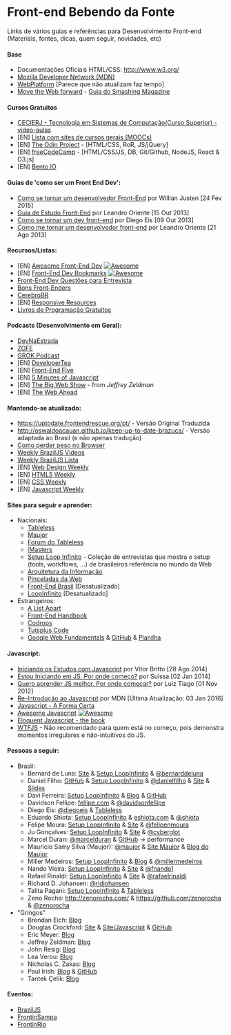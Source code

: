 # Front-end Bebendo da Fonte
Links de vários guias e referências para Desenvolvimento Front-end
(Materiais, fontes, dicas, quem seguir, novidades, etc)

#### Base
* Documentações Oficiais HTML/CSS: http://www.w3.org/
* [Mozilla Developer Network (MDN)](https://developer.mozilla.org/pt-BR/docs/Web/)
* [WebPlatform](http://www.webplatform.org/) [Parece que não atualizam faz tempo]
* [Move the Web forward](http://movethewebforward.org/pt-br/) - [Guia do Smashing Magazine](https://www.smashingmagazine.com/2011/11/the-smashing-guide-to-moving-the-web-forward-community/)

#### Cursos Gratuitos
* [CECIERJ - Tecnologia em Sistemas de Computação(Curso Superior) - video-aulas](http://www.cederj.edu.br/videoaulas/)
* [EN] [Lista com sites de cursos gerais (MOOCs)](https://github.com/fffaraz/MOOC)
* [EN] [The Odin Project](http://www.theodinproject.com/) - [HTML/CSS, RoR, JS/jQuery]
* [EN] [freeCodeCamp](http://www.freecodecamp.com) - [HTML/CSS/JS, DB, Git/Github, NodeJS, React & D3.js]
* [EN] [Bento IO](https://www.bento.io)

#### Guias de 'como ser um Front End Dev':
* [Como se tornar um desenvolvedor Front-End](http://willianjusten.com.br/como-se-tornar-um-desenvolvedor-front-end/) por Willian Justen [24 Fev 2015]
* [Guia de Estudo Front-End](http://leandrooriente.com/guia-de-estudo-front-end/) por Leandro Oriente [15 Out 2013]
* [Como se tornar um dev front-end](http://tableless.com.br/tornar-dev-front-end/) por Diego Eis [09 Out 2013]
* [Como me tornar um desenvolvedor front-end](http://leandrooriente.com/como-me-tornar-um-desenvolvedor-front-end/) por Leandro Oriente [21 Ago 2013]

#### Recursos/Listas:
* [EN] [Awesome Front-End Dev](https://github.com/sindresorhus/awesome#front-end-development) [![Awesome](https://cdn.rawgit.com/sindresorhus/awesome/d7305f38d29fed78fa85652e3a63e154dd8e8829/media/badge.svg)](https://github.com/sindresorhus/awesome)
* [EN] [Front-End Dev Bookmarks](https://github.com/dypsilon/frontend-dev-bookmarks) [![Awesome](https://cdn.rawgit.com/sindresorhus/awesome/d7305f38d29fed78fa85652e3a63e154dd8e8829/media/badge.svg)](https://github.com/sindresorhus/awesome)
* [Front-End Dev Questões para Entrevista](https://github.com/h5bp/Front-end-Developer-Interview-Questions/tree/master/Translations/Portuguese)
* [Bons Front-Enders](https://github.com/leobetosouza/bons-front-enders)
* [CerebroBR](https://github.com/cerebrobr/cerebro)
* [EN] [Responsive Resources](http://bradfrost.github.io/this-is-responsive/resources.html)
* [Livros de Programação Gratuitos](https://github.com/vhf/free-programming-books/blob/master/free-programming-books-pt_BR.md)

#### Podcasts (Desenvolvimento em Geral):
* [DevNaEstrada](http://devnaestrada.com.br/)
* [ZOFE](http://zofe.com.br/)
* [GROK Podcast](http://www.grokpodcast.com/ )
* [EN] [DeveloperTea](https://developertea.com/)
* [EN] [Front-End Five](https://frontendfive.codeschool.com/)
* [EN] [5 Minutes of Javascript](https://fivejs.codeschool.com/)
* [EN] [The Big Web Show](http://5by5.tv/bigwebshow) - from *Jeffrey Zeldman*
* [EN] [The Web Ahead](http://thewebahead.net/)

#### Mantendo-se atualizado:
* https://uptodate.frontendrescue.org/pt/ - Versão Original Traduzida
* http://oswaldoacauan.github.io/keep-up-to-date-brazuca/ - Versão adaptada ao Brasil (e não apenas tradução)
* [Como perder peso no Browser](https://browserdiet.com/pt/) 
* [Weekly BrazilJS Videos](https://www.youtube.com/playlist?list=PLg2lQYZDBwOQDXKxy9yeqXG5njHbSHFFD)
* [Weekly BrazilJS Lista](http://us5.campaign-archive2.com/home/?u=77b6594f10bba05dcc722c80e&id=e6beed4270)
* [EN] [Web Design Weekly](https://web-design-weekly.com/)
* [EN] [HTML5 Weekly](http://html5weekly.com/)
* [EN] [CSS Weekly](http://css-weekly.com/)
* [EN] [Javascript Weekly](http://javascriptweekly.com/)

#### Sites para seguir e aprender:
* Nacionais:
    + [Tableless](http://www.tableless.com.br)
    + [Maujor](http://www.maujor.com)
    + [Forum do Tableless](http://forum.tableless.com.br/)
    + [iMasters](http://www.imasters.com.br)
    + [Setup Loop Infinito](http://setup.loopinfinito.com.br/) - Coleção de entrevistas que mostra o setup (tools, workflows, ...) de brasileiros referência no mundo da Web
    + [Arquitetura da Informação](http://arquiteturadeinformacao.com/)
    + [Pinceladas da Web](http://www.pinceladasdaweb.com.br/blog/)
    + [Front-End Brasil](http://www.frontendbrasil.com.br/) [Desatualizado]
    + [LoopInfinito](http://loopinfinito.com.br/) [Desatualizado]
* Estrangeiros:
    + [A List Apart](http://www.alistapart.com/)
    + [Front-End Handbook](http://www.frontendhandbook.com/)
    + [Codrops](http://tympanus.net/codrops/)
    + [Tutsplus Code](http://code.tutsplus.com/)
    + [Google Web Fundamentals](https://developers.google.com/web/fundamentals/) & [GitHub](https://github.com/google/WebFundamentals) & [Planilha](https://docs.google.com/a/google.com/spreadsheet/ccc?key=0Al2Vo3ZY-iTDdEhEbzBfSkRvTGlicWNTWlhBVjBjTUE&usp=drive_web#gid=0)


#### Javascript:
* [Iniciando os Estudos com Javascript](http://www.vitorbritto.com.br/blog/iniciando-os-estudos-com-javascript/) por Vitor Britto [28 Ago 2014]
* [Estou Iniciando em JS. Por onde começo?](http://nomadev.com.br/estou-iniciando-em-javascript-por-onde-come%C3%A7o/) por Suissa [02 Jan 2014]
* [Quero aprender JS melhor. Por onde começar?](http://www.luiztiago.com/post/34760239764/quero-aprender-ou-conhecer-melhor-javascript-por) por Luiz Tiago [01 Nov 2012]
* [Re-Introdução ao Javascript](https://developer.mozilla.org/pt-BR/docs/Web/JavaScript/A_re-introduction_to_JavaScript) por MDN [Última Atualização: 03 Jan 2016]
* [Javascript - A Forma Certa](http://jstherightway.org/pt-br/)
* [Awesome Javascript](https://github.com/sorrycc/awesome-javascript) [![Awesome](https://cdn.rawgit.com/sindresorhus/awesome/d7305f38d29fed78fa85652e3a63e154dd8e8829/media/badge.svg)](https://github.com/sindresorhus/awesome)
* [Eloquent Javascript - the book](http://eloquentjavascript.net/)
* [WTFJS](http://wtfjs.com/) - Não recomendado para quem está no começo, pois demonstra momentos irregulares e não-intuitivos do JS.

#### Pessoas a seguir:     
* Brasil:
    + Bernard de Luna: [Site](http://bernarddeluna.com/)  &  [Setup LoopInfinito](http://setup.loopinfinito.com.br/bernard-de-luna/)  &  [@bernarddeluna](http://twitter.com/bernarddeluna)
    + Daniel Filho: [GitHub](http://danielfilho.github.io/)  &  [Setup LoopInfinito](http://setup.loopinfinito.com.br/daniel-filho/)  &  [@danielfilho](http://twitter.com/danielfilho) & [Site](http://dnl.pw/) & [Slides](https://speakerdeck.com/danielfilho)
    + Davi Ferreira: [Setup LoopInfinito](http://setup.loopinfinito.com.br/davi-ferreira/) & [Blog](http://www.daviferreira.com/) & [GitHub](https://github.com/daviferreira)
    + Davidson Fellipe: [fellipe.com](http://fellipe.com/)  &  [@davidsonfellipe](http://twitter.com/davidsonfellipe)
    + Diego Eis: [@diegoeis](http://twitter.com/diegoeis)  &  [Tableless](http://www.tableless.com.br)
    + Eduardo Shiota: [Setup LoopInfinito](http://setup.loopinfinito.com.br/eduardo-shiota/)  &  [eshiota.com](http://eshiota.com/)  &  [@shiota](http://twitter.com/shiota)
    + Felipe Moura: [Setup LoopInfinito](http://setup.loopinfinito.com.br/felipe-moura/) & [Site](http://felipenmoura.com/) & [@felipenmoura](https://twitter.com/felipenmoura)
    + Ju Gonçalves: [Setup LoopInfinito](http://setup.loopinfinito.com.br/ju-goncalves/) & [Site](http://jugoncalv.es/) & [@cyberglot](https://twitter.com/cyberglot)
    + Marcel Duran: [@marcelduran](https://twitter.com/marcelduran)  &  [GitHub](https://github.com/marcelduran (sempre em ingles mas é Brasileiro)) -> performance
    + Maurício Samy Silva (Maujor): [@maujor](http://twitter.com/maujor)  & [Site Maujor](http://www.maujor.com/index.php)  &  [Blog do Maujor](http://maujor.com/blog)
    + Miller Medeiros: [Setup LoopInfinito](http://setup.loopinfinito.com.br/miller-medeiros/)  &  [Blog](http://blog.millermedeiros.com/)  &  [@millermedeiros](https://twitter.com/millermedeiros)
    + Nando Vieira: [Setup LoopInfinito](http://setup.loopinfinito.com.br/nando-vieira/) & [Site](http://hellobits.com/) & [@fnando](http://twitter.com/fnando)]
    + Rafael Rinaldi: [Setup LoopInfinito](http://setup.loopinfinito.com.br/rafael-rinaldi/) & [Site](http://rinaldi.io/) & [@rafaelrinaldi](https://twitter.com/rafaelrinaldi)
    + Richard D. Johansen: [@ridjohansen](https://twitter.com/ridjohansen)
    + Talita Pagani: [Setup LoopInfinito](http://setup.loopinfinito.com.br/talita-pagani/)  &  [Tableless](http://tableless.com.br/author/talita.cpb/)
    + Zeno Rocha: http://zenorocha.com/  &  https://github.com/zenorocha  &  [@zenorocha](http://twitter.com/zenorocha)
* "Gringos"
    + Brendan Eich: [Blog](https://brendaneich.com/)
    + Douglas Crockford: [Site](http://www.crockford.com/)  & [Site/Javascript](http://javascript.crockford.com/)  &  [GitHub](https://github.com/douglascrockford)
    + Eric Meyer: [Blog](http://meyerweb.com/)
    + Jeffrey Zeldman: [Blog](http://www.zeldman.com/)
    + John Resig: [Blog](http://ejohn.org/)
    + Lea Verou: [Blog](http://lea.verou.me/)
    + Nicholas C. Zakas: [Blog](http://www.nczonline.net/)
    + Paul Irish: [Blog](http://www.paulirish.com/)  &  [GitHub](https://github.com/paulirish)
    + Tantek Çelik: [Blog](http://tantek.com/)

#### Eventos:
   + [BrazilJS](http://braziljs.com.br/)
   + [FrontinSampa](http://www.frontinsampa.com.br/)
   + [FrontinRio](http://frontinrio.com.br/)